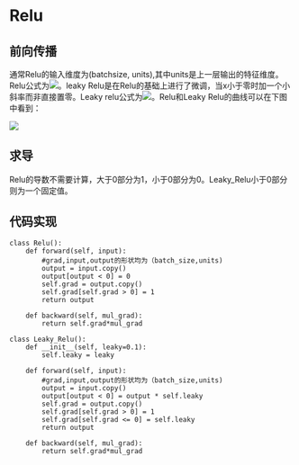 # Relu

## 前向传播
通常Relu的输入维度为(batchsize, units),其中units是上一层输出的特征维度。Relu公式为<img src="https://github.com/GuanyunFeng/NpNN-Numpy-Neural-Network/blob/main/fig/relu.svg">。leaky Relu是在Relu的基础上进行了微调，当x小于零时加一个小斜率而非直接置零。Leaky relu公式为<img src="https://github.com/GuanyunFeng/NpNN-Numpy-Neural-Network/blob/main/fig/leakyrelu.svg">。Relu和Leaky Relu的曲线可以在下图中看到：

<img src="https://github.com/GuanyunFeng/NpNN-Numpy-Neural-Network/blob/main/fig/relu.jpg">

## 求导

Relu的导数不需要计算，大于0部分为1，小于0部分为0。Leaky_Relu小于0部分则为一个固定值。

## 代码实现
```
class Relu():
    def forward(self, input):
        #grad,input,output的形状均为（batch_size,units)
        output = input.copy()
        output[output < 0] = 0
        self.grad = output.copy()
        self.grad[self.grad > 0] = 1
        return output

    def backward(self, mul_grad):
        return self.grad*mul_grad

class Leaky_Relu():
    def __init__(self, leaky=0.1):
        self.leaky = leaky

    def forward(self, input):
        #grad,input,output的形状均为（batch_size,units)
        output = input.copy()
        output[output < 0] = output * self.leaky
        self.grad = output.copy()
        self.grad[self.grad > 0] = 1
        self.grad[self.grad <= 0] = self.leaky
        return output

    def backward(self, mul_grad):
        return self.grad*mul_grad  
```
